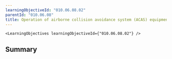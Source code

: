 ```yaml
---
learningObjectiveId: "010.06.08.02"
parentId: "010.06.08"
title: Operation of airborne collision avoidance system (ACAS) equipment
---
```


```tsx eval
<LearningObjectives learningObjectiveId={"010.06.08.02"} />
```

## Summary
